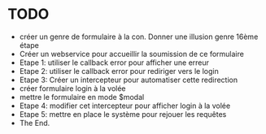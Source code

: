 TODO
====

* créer un genre de formulaire à la con. Donner une illusion genre 16ème étape
* Créer un webservice pour accueillir la soumission de ce formulaire
* Etape 1: utiliser le callback error pour afficher une erreur
* Etape 2: utiliser le callback error pour rediriger vers le login
* Etape 3: Créer un intercepteur pour automatiser cette redirection
* créer formulaire login à la volée
* mettre le formulaire en mode $modal
* Etape 4: modifier cet intercepteur pour afficher login à la volée
* Etape 5: mettre en place le système pour rejouer les requêtes
* The End.
